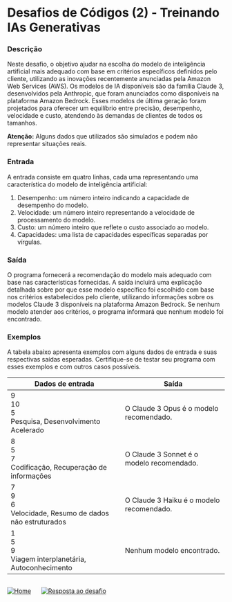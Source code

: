 # Desafios de Códigos (2) - Treinando IAs Generativas

### Descrição
Neste desafio, o objetivo ajudar na escolha do modelo de inteligência artificial mais adequado com base em critérios específicos definidos pelo cliente, utilizando as inovações recentemente anunciadas pela Amazon Web Services (AWS). Os modelos de IA disponíveis são da família Claude 3, desenvolvidos pela Anthropic, que foram anunciados como disponíveis na plataforma Amazon Bedrock. Esses modelos de última geração foram projetados para oferecer um equilíbrio entre precisão, desempenho, velocidade e custo, atendendo às demandas de clientes de todos os tamanhos.

**Atenção:** Alguns dados que utilizados são simulados e podem não representar situações reais.

### Entrada

A entrada consiste em quatro linhas, cada uma representando uma característica do modelo de inteligência artificial:

1. Desempenho: um número inteiro indicando a capacidade de desempenho do modelo.
2. Velocidade: um número inteiro representando a velocidade de processamento do modelo.
3. Custo: um número inteiro que reflete o custo associado ao modelo.
4. Capacidades: uma lista de capacidades específicas separadas por vírgulas.

### Saída

O programa fornecerá a recomendação do modelo mais adequado com base nas características fornecidas. A saída incluirá uma explicação detalhada sobre por que esse modelo específico foi escolhido com base nos critérios estabelecidos pelo cliente, utilizando informações sobre os modelos Claude 3 disponíveis na plataforma Amazon Bedrock. Se nenhum modelo atender aos critérios, o programa informará que nenhum modelo foi encontrado.

### Exemplos
A tabela abaixo apresenta exemplos com alguns dados de entrada e suas respectivas saídas esperadas. Certifique-se de testar seu programa com esses exemplos e com outros casos possíveis.

| Dados de entrada  | Saída |
| ------------- | ------------- |
| 9 </br> 10 </br> 5 </br> Pesquisa, Desenvolvimento Acelerado | O Claude 3 Opus é o modelo recomendado. |
| 8 </br> 5 </br> 7 </br> Codificação, Recuperação de informações  | O Claude 3 Sonnet é o modelo recomendado. |
| 7 </br> 9 </br> 6 </br> Velocidade, Resumo de dados não estruturados | O Claude 3 Haiku é o modelo recomendado. |
| 1 </br> 5 </br> 9 </br> Viagem interplanetária, Autoconhecimento | Nenhum modelo encontrado. |

## 

[![Home](https://img.shields.io/badge/-Voltar-e67e22?style=for-the-badge)](https://github.com/omarcosta/Treinando-Desafios-de-Codigos-com-IAs-Generativas/blob/main/README.md)&nbsp;&nbsp;&nbsp;&nbsp;&nbsp;&nbsp;[![Resposta ao desafio](https://img.shields.io/badge/-Resposta%20ao%20desafio-e67e22?style=for-the-badge)](https://github.com/omarcosta/Treinando-Desafios-de-Codigos-com-IAs-Generativas/blob/main/Desafio_2_resposta.md)
